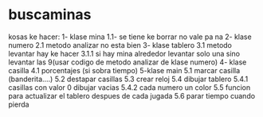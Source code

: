 # buscaminas
kosas ke hacer:
1- klase mina
  1.1- se tiene ke borrar no vale pa na
2- klase numero
  2.1 metodo analizar no esta bien 
3- klase tablero
  3.1 metodo levantar hay ke hacer
    3.1.1 si hay mina alrededor levantar solo una sino levantar las 9(usar codigo de metodo analizar de klase numero)
4- klase casilla
  4.1 porcentajes (si sobra tiempo)
5-klase main
  5.1 marcar casilla (banderita....)
  5.2 destapar casillas
  5.3 crear reloj
  5.4 dibujar tablero
    5.4.1 casillas con valor 0 dibujar vacias
    5.4.2 cada numero un color
  5.5 funcion para actualizar el tablero despues de cada jugada
  5.6 parar tiempo cuando pierda
  
  
  
